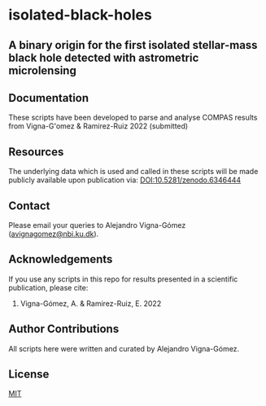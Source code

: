 # isolated-black-holes
## A binary origin for the first isolated stellar-mass black hole detected with astrometric microlensing

## Documentation
These scripts have been developed to parse and analyse COMPAS results from Vigna-G\'omez & Ramirez-Ruiz 2022 (submitted)

## Resources
The underlying data which is used and called in these scripts will be made publicly available upon publication via:
[DOI:10.5281/zenodo.6346444](10.5281/zenodo.6346444)

## Contact
Please email your queries to Alejandro Vigna-Gómez (avignagomez@nbi.ku.dk).

## Acknowledgements
If you use any scripts in this repo for results presented in a scientific publication, please cite:

1. Vigna-Gómez, A. & Ramirez-Ruiz, E. 2022 

## Author Contributions
All scripts here were written and curated by Alejandro Vigna-Gómez. 

## License
[MIT](https://choosealicense.com/licenses/mit/)
